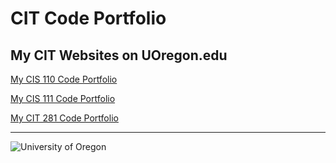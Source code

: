 # CIT Code Portfolio

## My CIT Websites on UOregon.edu

[My CIS 110 Code Portfolio](http://pages.uoregon.edu/nailyn/110)



[My CIS 111 Code Portfolio](http://pages.uoregon.edu/nailyn/111)



[My CIT 281 Code Portfolio](http://pages.uoregon.edu/nailyn/281)
* * * 
![University of Oregon](https://around.uoregon.edu/sites/around2.uoregon.edu/files/field/image/uo_logo_green_on_white_2.jpg)
